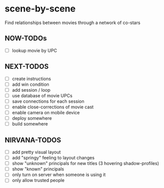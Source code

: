 # scene-by-scene

Find relationships between movies through a network of co-stars

## NOW-TODOs

- [ ] lookup movie by UPC

## NEXT-TODOS

- [ ] create instructions
- [ ] add win condition
- [ ] add session / loop
- [ ] use database of movie UPCs
- [ ] save connections for each session
- [ ] enable close-corrections of movie cast
- [ ] enable camera on mobile device
- [ ] deploy somewhere
- [ ] build somewhere

## NIRVANA-TODOS

- [ ] add pretty visual layout
- [ ] add "springy" feeling to layout changes
- [ ] show "unknown" principals for new titles (3 hovering shadow-profiles)
- [ ] show "known" principals
- [ ] only turn on server when someone is using it
- [ ] only allow trusted people
